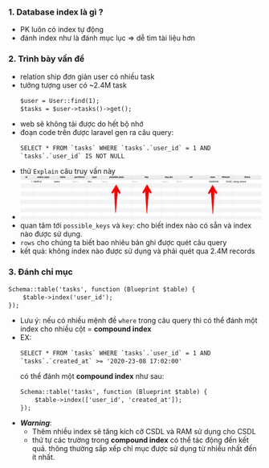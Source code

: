 ### 1. Database index là gì ? 
- PK luôn có index tự động
- đánh index như là đánh mục lục => dễ tìm tài liệu hơn
### 2. Trình bày vấn đề
- relation ship đơn giản user có nhiều task
- tưởng tượng user có ~2.4M task
	```
	$user = User::find(1);
	$tasks = $user->tasks()->get();
	```
- web sẽ không tải được do hết bộ nhớ
- đoạn code trên được laravel gen ra câu query:
	```
	SELECT * FROM `tasks` WHERE `tasks`.`user_id` = 1 AND `tasks`.`user_id` IS NOT NULL
	```
- thử `Explain` câu truy vấn này
- ![alt text](image.png) 
- quan tâm tới `possible_keys` và `key`: cho biết index nào có sẵn và index nào được sử dụng.
- `rows` cho chúng ta biết bao nhiêu bản ghi được quét câu query
- kết quả: không index nào được sử dụng và phải quét qua 2.4M records
### 3. Đánh chỉ mục
```
Schema::table('tasks', function (Blueprint $table) {
	$table->index('user_id');
});
```
- Lưu ý: nếu có nhiều mệnh đề `where` trong câu query thì có thể đánh một index cho nhiều cột = **compound index**
- EX:
	```
	SELECT * FROM `tasks` WHERE `tasks`.`user_id` = 1 AND `tasks`.`created_at` >= '2020-23-08 17:02:00'
	```
	có thể đánh một **compound index** như sau: 
	```
	Schema::table('tasks', function (Blueprint $table) {
		$table->index(['user_id', 'created_at']);
	});
	```
- ***Warning***:
	+ Thêm nhiều index sẽ tăng kích cỡ CSDL và RAM sử dụng cho CSDL
	+ thứ tự các trường trong **compound index** có thể tác động đến kết quả. thông thường sắp xếp chỉ mục được sử dụng từ nhiều nhất đến ít nhất.

